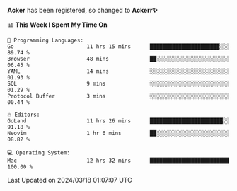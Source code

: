 **Acker** has been registered, so changed to **Ackerr✨**

<!--START_SECTION:waka-->
📊 **This Week I Spent My Time On** 

```text
💬 Programming Languages: 
Go                       11 hrs 15 mins      ██████████████████████░░░   89.74 % 
Browser                  48 mins             ██░░░░░░░░░░░░░░░░░░░░░░░   06.45 % 
YAML                     14 mins             ░░░░░░░░░░░░░░░░░░░░░░░░░   01.93 % 
SQL                      9 mins              ░░░░░░░░░░░░░░░░░░░░░░░░░   01.29 % 
Protocol Buffer          3 mins              ░░░░░░░░░░░░░░░░░░░░░░░░░   00.44 % 

🔥 Editors: 
GoLand                   11 hrs 26 mins      ███████████████████████░░   91.18 % 
Neovim                   1 hr 6 mins         ██░░░░░░░░░░░░░░░░░░░░░░░   08.82 % 

💻 Operating System: 
Mac                      12 hrs 32 mins      █████████████████████████   100.00 % 
```


 Last Updated on 2024/03/18 01:07:07 UTC
<!--END_SECTION:waka-->
